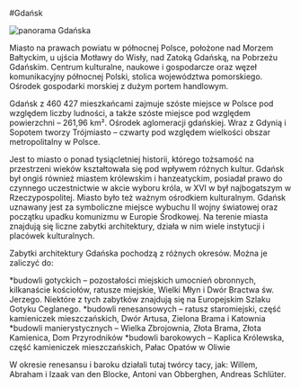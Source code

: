 #Gdańsk

![panorama Gdańska](http://1.bp.blogspot.com/-I2sr8jPBeVo/Tlan_oEPxlI/AAAAAAAAAQ0/Q1vUk4yv2Qs/s1600/Panorama-Gdanska-8643.jpg)

Miasto na prawach powiatu w północnej Polsce, położone nad Morzem Bałtyckim, u ujścia Motławy do Wisły, nad Zatoką Gdańską, na Pobrzeżu Gdańskim. Centrum kulturalne, naukowe i gospodarcze oraz węzeł komunikacyjny północnej Polski, stolica województwa pomorskiego. Ośrodek gospodarki morskiej z dużym portem handlowym.

Gdańsk z 460 427 mieszkańcami zajmuje szóste miejsce w Polsce pod względem liczby ludności, a także szóste miejsce pod względem powierzchni – 261,96 km². Ośrodek aglomeracji gdańskiej. Wraz z Gdynią i Sopotem tworzy Trójmiasto – czwarty pod względem wielkości obszar metropolitalny w Polsce.

Jest to miasto o ponad tysiącletniej historii, którego tożsamość na przestrzeni wieków kształtowała się pod wpływem różnych kultur. Gdańsk był ongiś również miastem królewskim i hanzeatyckim, posiadał prawo do czynnego uczestnictwie w akcie wyboru króla, w XVI w był najbogatszym w Rzeczypospolitej. Miasto było też ważnym ośrodkiem kulturalnym. Gdańsk uznawany jest za symboliczne miejsce wybuchu II wojny światowej oraz początku upadku komunizmu w Europie Środkowej. Na terenie miasta znajdują się liczne zabytki architektury, działa w nim wiele instytucji i placówek kulturalnych.



Zabytki architektury Gdańska pochodzą z różnych okresów. Można je zaliczyć do:

*budowli gotyckich – pozostałości miejskich umocnień obronnych, kilkanaście kościołów, ratusze miejskie, Wielki Młyn i Dwór Bractwa św. Jerzego. Niektóre z tych zabytków znajdują się na Europejskim Szlaku Gotyku Ceglanego.
*budowli renesansowych – ratusz staromiejski, część kamieniczek mieszczańskich, Dwór Artusa, Zielona Brama i Katownia
*budowli manierystycznych – Wielka Zbrojownia, Złota Brama, Złota Kamienica, Dom Przyrodników
*budowli barokowych – Kaplica Królewska, część kamieniczek mieszczańskich, Pałac Opatów w Oliwie

W okresie renesansu i baroku działali tutaj twórcy tacy, jak: Willem, Abraham i Izaak van den Blocke, Antoni van Obberghen, Andreas Schlüter.
